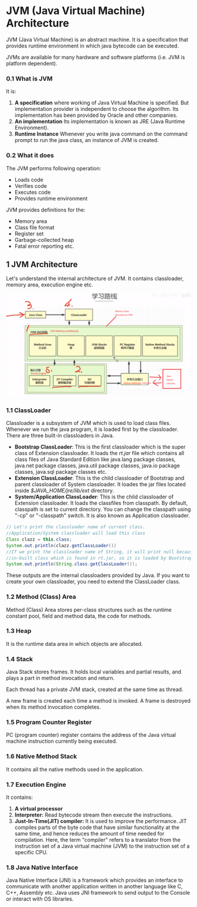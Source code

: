 # JVM (Java Virtual Machine) Architecture

JVM (Java Virtual Machine) is an abstract machine. It is a specification that provides runtime environment in which java bytecode can be executed.

JVMs are available for many hardware and software platforms (i.e. JVM is platform dependent).

<!-- more -->

### 0.1 What is JVM

It is:

1. **A specification** where working of Java Virtual Machine is specified. But implementation provider is independent to choose the algorithm. Its implementation has been provided by Oracle and other companies.
2. **An implementation** Its implementation is known as JRE (Java Runtime Environment).
3. **Runtime Instance** Whenever you write java command on the command prompt to run the java class, an instance of JVM is created.

### 0.2 What it does

The JVM performs following operation:

- Loads code
- Verifies code
- Executes code
- Provides runtime environment

JVM provides definitions for the:

- Memory area
- Class file format
- Register set
- Garbage-collected heap
- Fatal error reporting etc.

## 1 JVM Architecture

Let's understand the internal architecture of JVM. It contains classloader, memory area, execution engine etc.

![](./imgs/jvm_architecture.png)

### 1.1 ClassLoader

Classloader is a subsystem of JVM which is used to load class files. Whenever we run the java program, it is loaded first by the classloader. There are three built-in classloaders in Java.

- **Bootstrap ClassLoader**: This is the first classloader which is the super class of Extension classloader. It loads the *rt.jar* file which contains all class files of Java Standard Edition like java.lang package classes, java.net package classes, java.util package classes, java.io package classes, java.sql package classes etc.
- **Extension ClassLoader**: This is the child classloader of Bootstrap and parent classloader of System classloader. It loades the jar files located inside *$JAVA_HOME/jre/lib/ext* directory.
- **System/Application ClassLoader**: This is the child classloader of Extension classloader. It loads the classfiles from classpath. By default, classpath is set to current directory. You can change the classpath using "-cp" or "-classpath" switch. It is also known as Application classloader.

```java
// Let's print the classloader name of current class.   
//Application/System classloader will load this class     
Class clazz = this.class;
System.out.println(clazz.getClassLoader())
//If we print the classloader name of String, it will print null because it is an  
//in-built class which is found in rt.jar, so it is loaded by Bootstrap classloader  
System.out.println(String.class.getClassLoader());  
```

These outputs are the internal classloaders provided by Java. If you want to create your own classloader, you need to extend the ClassLoader class.

### 1.2 Method (Class) Area

Method (Class) Area stores per-class structures such as the runtime constant pool, field and method data, the code for methods.

### 1.3 Heap

It is the runtime data area in which objects are allocated.

### 1.4 Stack

Java Stack stores frames. It holds local variables and partial results, and plays a part in method invocation and return.

Each thread has a private JVM stack, created at the same time as thread.

A new frame is created each time a method is invoked. A frame is destroyed when its method invocation completes.

### 1.5  Program Counter Register

PC (program counter) register contains the address of the Java virtual machine instruction currently being executed.

### 1.6 Native Method Stack

It contains all the native methods used in the application.

### 1.7 Execution Engine

It contains:

1. **A virtual processor**
2. **Interpreter:** Read bytecode stream then execute the instructions.
3. **Just-In-Time(JIT) compiler:** It is used to improve the performance. JIT compiles parts of the byte code that have similar functionality at the same time, and hence reduces the amount of time needed for compilation. Here, the term "compiler" refers to a translator from the instruction set of a Java virtual machine (JVM) to the instruction set of a specific CPU.

### 1.8 Java Native Interface

Java Native Interface (JNI) is a framework which provides an interface to communicate with another application written in another language like C, C++, Assembly etc. Java uses JNI framework to send output to the Console or interact with OS libraries.




